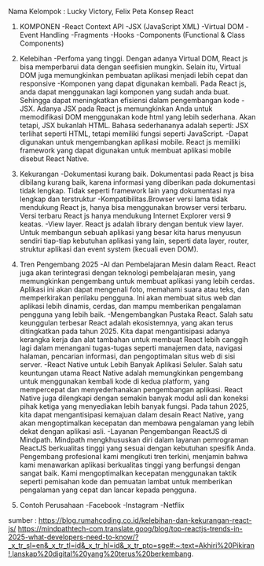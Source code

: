 Nama Kelompok : Lucky Victory, Felix
Peta Konsep React 
1. KOMPONEN
   -React Context API
   -JSX (JavaScript XML)
   -Virtual DOM
   -Event Handling
   -Fragments
   -Hooks
   -Components (Functional & Class Components)

2. Kelebihan
   -Perfoma yang tinggi. Dengan adanya Virtual DOM, React js bisa memperbarui data dengan seefisien mungkin. Selain itu, Virtual DOM juga        memungkinkan pembuatan aplikasi menjadi lebih cepat dan responsive
   -Komponen yang dapat digunakan kembali. Pada React js, anda dapat menggunakan lagi komponen yang sudah anda buat. Sehingga dapat              meningkatkan efisiensi dalam pengembangan kode
   -JSX. Adanya JSX pada React js memungkinkan Anda untuk memodifikasi DOM menggunakan kode html yang lebih sederhana. Akan tetapi, JSX          bukanlah HTML. Bahasa sederhananya adalah seperti: JSX terlihat seperti HTML, tetapi memiliki fungsi seperti JavaScript.
   -Dapat digunakan untuk mengembangkan aplikasi mobile. React js memiliki framework yang dapat digunakan untuk membuat aplikasi mobile          disebut React Native.

3. Kekurangan
   -Dokumentasi kurang baik. Dokumentasi pada React js bisa dibilang kurang baik, karena informasi yang diberikan pada dokumentasi tidak       lengkap. Tidak seperti framework lain yang dokumentasi nya lengkap dan terstruktur
   -Kompatibilitas.Browser versi lama tidak mendukung React js, hanya bisa menggunakan browser versi terbaru. Versi terbaru React js hanya     mendukung Internet Explorer versi 9 keatas.
   -View layer. React js adalah library dengan bentuk view layer. Untuk membangun sebuah aplikasi yang besar kita harus menyusun sendiri       tiap-tiap kebutuhan aplikasi yang lain, seperti data layer, router, struktur aplikasi dan event system (kecuali even DOM).

4. Tren Pengembang 2025
   -AI dan Pembelajaran Mesin dalam React. React juga akan terintegrasi dengan teknologi pembelajaran mesin, yang memungkinkan pengembang      untuk membuat aplikasi yang lebih cerdas. Aplikasi ini akan dapat mengenali foto, memahami suara atau teks, dan memperkirakan              perilaku pengguna. Ini akan membuat situs web dan aplikasi lebih dinamis, cerdas, dan mampu memberikan pengalaman pengguna yang lebih      baik. 
   -Mengembangkan Pustaka React. Salah satu keunggulan terbesar React adalah ekosistemnya, yang akan terus ditingkatkan pada tahun 2025.       Kita dapat mengantisipasi adanya kerangka kerja dan alat tambahan untuk membuat React lebih canggih lagi dalam menangani tugas-tugas       seperti manajemen data, navigasi halaman, pencarian informasi, dan pengoptimalan situs web di sisi server. 
   -React Native untuk Lebih Banyak Aplikasi Seluler. Salah satu keuntungan utama React Native adalah memungkinkan pengembang untuk            menggunakan kembali kode di kedua platform, yang mempercepat dan menyederhanakan pengembangan aplikasi. React Native juga dilengkapi       dengan semakin banyak modul asli dan koneksi pihak ketiga yang menyediakan lebih banyak fungsi. Pada tahun 2025, kita dapat                mengantisipasi kemajuan dalam desain React Native, yang akan mengoptimalkan kecepatan dan membawa pengalaman yang lebih dekat dengan       aplikasi asli. 
   -Layanan Pengembangan ReactJS di Mindpath. Mindpath mengkhususkan diri dalam layanan pemrograman ReactJS berkualitas tinggi yang sesuai     dengan kebutuhan spesifik Anda. Pengembang profesional kami mengikuti tren terkini, menjamin bahwa kami menawarkan aplikasi                berkualitas tinggi yang berfungsi dengan sangat baik. Kami mengoptimalkan kecepatan menggunakan taktik seperti pemisahan kode dan          pemuatan lambat untuk memberikan pengalaman yang cepat dan lancar kepada pengguna.

5. Contoh Perusahaan
   -Facebook
   -Instagram
   -Netflix

sumber :
https://blog.rumahcoding.co.id/kelebihan-dan-kekurangan-react-js/
https://mindpathtech-com.translate.goog/blog/top-reactjs-trends-in-2025-what-developers-need-to-know/?_x_tr_sl=en&_x_tr_tl=id&_x_tr_hl=id&_x_tr_pto=sge#:~:text=Akhiri%20Pikiran!,lanskap%20digital%20yang%20terus%20berkembang.

